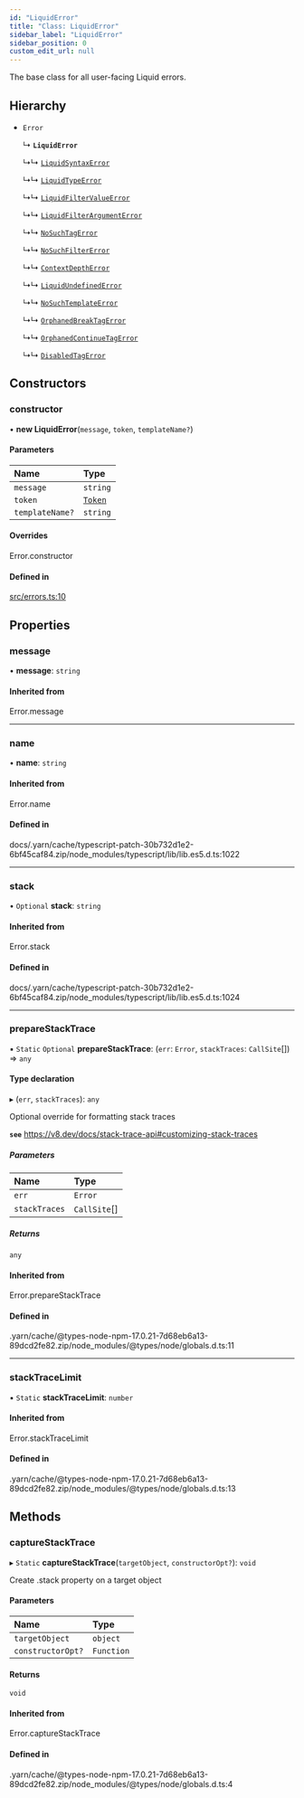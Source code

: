 ```yaml
---
id: "LiquidError"
title: "Class: LiquidError"
sidebar_label: "LiquidError"
sidebar_position: 0
custom_edit_url: null
---
```


The base class for all user-facing Liquid errors.

## Hierarchy

- `Error`

  ↳ **`LiquidError`**

  ↳↳ [`LiquidSyntaxError`](LiquidSyntaxError.md)

  ↳↳ [`LiquidTypeError`](LiquidTypeError.md)

  ↳↳ [`LiquidFilterValueError`](LiquidFilterValueError.md)

  ↳↳ [`LiquidFilterArgumentError`](LiquidFilterArgumentError.md)

  ↳↳ [`NoSuchTagError`](NoSuchTagError.md)

  ↳↳ [`NoSuchFilterError`](NoSuchFilterError.md)

  ↳↳ [`ContextDepthError`](ContextDepthError.md)

  ↳↳ [`LiquidUndefinedError`](LiquidUndefinedError.md)

  ↳↳ [`NoSuchTemplateError`](NoSuchTemplateError.md)

  ↳↳ [`OrphanedBreakTagError`](OrphanedBreakTagError.md)

  ↳↳ [`OrphanedContinueTagError`](OrphanedContinueTagError.md)

  ↳↳ [`DisabledTagError`](DisabledTagError.md)

## Constructors

### constructor

• **new LiquidError**(`message`, `token`, `templateName?`)

#### Parameters

| Name | Type |
| :------ | :------ |
| `message` | `string` |
| `token` | [`Token`](tokens.Token.md) |
| `templateName?` | `string` |

#### Overrides

Error.constructor

#### Defined in

[src/errors.ts:10](https://github.com/jg-rp/liquidscript/blob/6bed77c/src/errors.ts#L10)

## Properties

### message

• **message**: `string`

#### Inherited from

Error.message

___

### name

• **name**: `string`

#### Inherited from

Error.name

#### Defined in

docs/.yarn/cache/typescript-patch-30b732d1e2-6bf45caf84.zip/node_modules/typescript/lib/lib.es5.d.ts:1022

___

### stack

• `Optional` **stack**: `string`

#### Inherited from

Error.stack

#### Defined in

docs/.yarn/cache/typescript-patch-30b732d1e2-6bf45caf84.zip/node_modules/typescript/lib/lib.es5.d.ts:1024

___

### prepareStackTrace

▪ `Static` `Optional` **prepareStackTrace**: (`err`: `Error`, `stackTraces`: `CallSite`[]) => `any`

#### Type declaration

▸ (`err`, `stackTraces`): `any`

Optional override for formatting stack traces

**`see`** https://v8.dev/docs/stack-trace-api#customizing-stack-traces

##### Parameters

| Name | Type |
| :------ | :------ |
| `err` | `Error` |
| `stackTraces` | `CallSite`[] |

##### Returns

`any`

#### Inherited from

Error.prepareStackTrace

#### Defined in

.yarn/cache/@types-node-npm-17.0.21-7d68eb6a13-89dcd2fe82.zip/node_modules/@types/node/globals.d.ts:11

___

### stackTraceLimit

▪ `Static` **stackTraceLimit**: `number`

#### Inherited from

Error.stackTraceLimit

#### Defined in

.yarn/cache/@types-node-npm-17.0.21-7d68eb6a13-89dcd2fe82.zip/node_modules/@types/node/globals.d.ts:13

## Methods

### captureStackTrace

▸ `Static` **captureStackTrace**(`targetObject`, `constructorOpt?`): `void`

Create .stack property on a target object

#### Parameters

| Name | Type |
| :------ | :------ |
| `targetObject` | `object` |
| `constructorOpt?` | `Function` |

#### Returns

`void`

#### Inherited from

Error.captureStackTrace

#### Defined in

.yarn/cache/@types-node-npm-17.0.21-7d68eb6a13-89dcd2fe82.zip/node_modules/@types/node/globals.d.ts:4
